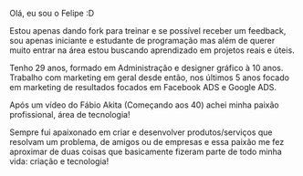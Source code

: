 Olá, eu sou o Felipe :D

Estou apenas dando fork para treinar e se possível receber um feedback, sou apenas iniciante e estudante de programação mas além de querer muito entrar na área estou buscando aprendizado em projetos reais e úteis.

Tenho 29 anos, formado em Administração e designer gráfico à 10 anos. Trabalho com marketing em geral desde então, nos últimos 5 anos focado em marketing de resultados focados em Facebook ADS e Google ADS.

Após um vídeo do Fábio Akita (Começando aos 40) achei minha paixão profissional, área de tecnologia!

Sempre fui apaixonado em criar e desenvolver produtos/serviços que resolvam um problema, de amigos ou de empresas e essa paixão me fez aproximar de duas coisas que basicamente fizeram parte de todo minha vida: criação e tecnologia!

